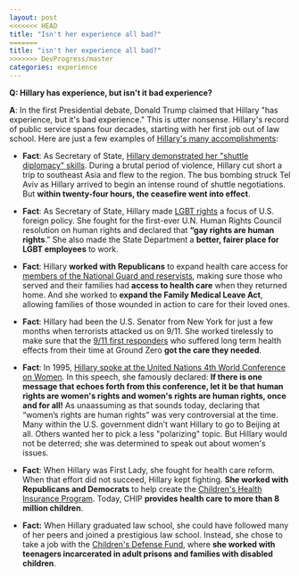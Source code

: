 ```yaml
---  
layout: post  
<<<<<<< HEAD
title: "Isn't her experience all bad?"  
=======
title: "isn't her experience all bad?"  
>>>>>>> DevProgress/master
categories: experience
---  
```

  
**Q: Hillary has experience, but isn't it bad experience?**  
  
**A**: In the first Presidential debate, Donald Trump claimed that Hillary "has experience, but it's bad experience." This is utter nonsense. Hillary's record of public service spans four decades, starting with her first job out of law school. Here are just a few examples of [Hillary's many accomplishments](https://www.hillaryclinton.com/feed/seven-hillary-clintons-biggest-accomplishments/):

* **Fact**: As Secretary of State, [Hillary demonstrated her "shuttle diplomacy" skills](http://www.politico.com/story/2012/11/clinton-announces-gaza-cease-fire-084145). During a brutal period of violence, Hillary cut short a trip to southeast Asia and flew to the region. The bus bombing struck Tel Aviv as Hillary arrived to begin an intense round of shuttle negotiations. But **within twenty-four hours, the ceasefire went into effect**.

* **Fact**: As Secretary of State, Hillary made [LGBT rights](https://www.hillaryclinton.com/issues/lgbt-equality/) a focus of U.S. foreign policy. She fought for the first-ever U.N. Human Rights Council resolution on human rights and declared that **“gay rights are human rights**.” She also made the State Department a **better, fairer place for LGBT employees** to work.

* **Fact**: Hillary **worked with Republicans** to expand health care access for [members of the National Guard and reservists](http://correctrecord.org/hillary-clinton-a-record-of-service-to-veterans/), making sure those who served and their families had **access to health care** when they returned home. And she worked to **expand the Family Medical Leave Act**, allowing families of those wounded in action to care for their loved ones.

* **Fact**: Hillary had been the U.S. Senator from New York for just a few months when terrorists attacked us on 9/11. She worked tirelessly to make sure that the [9/11 first responders](http://www.nydailynews.com/news/politics/9-11-survivors-applaud-hillary-clinton-dnc-supportive-article-1.2727482) who suffered long term health effects from their time at Ground Zero **got the care they needed**.

* **Fact**: In 1995, [Hillary spoke at the United Nations 4th World Conference on Women](http://www.nytimes.com/politics/first-draft/2015/09/05/20-years-later-hillary-clintons-beijing-speech-on-women-resonates/). In this speech, she famously declared: **If there is one message that echoes forth from this conference, let it be that human rights are women's rights and women's rights are human rights, once and for all!** As unaassuming as that sounds today, declaring that “women’s rights are human rights” was very controversial at the time. Many within the U.S. government didn’t want Hillary to go to Beijing at all. Others wanted her to pick a less "polarizing" topic. But Hillary would not be deterred; she was determined to speak out about women's issues.

* **Fact**: When Hillary was First Lady, she fought for health care reform. When that effort did not succeed, Hillary kept fighting. **She worked with Republicans and Democrats** to help create the [Children's Health Insurance Program](http://www.factcheck.org/2008/03/giving-hillary-credit-for-schip/). Today, CHIP **provides health care to more than 8 million children**.

* **Fact:**  When Hillary graduated law school, she could have followed many of her peers and joined a prestigious law school. Instead, she chose to take a job with the [Children's Defense Fund](https://www.hillaryclinton.com/feed/what-hillary-clintons-first-job-out-of-law-school-can-tell-us-about-who-she-is-today/), where **she worked with teenagers incarcerated in adult prisons and families with disabled children**.
